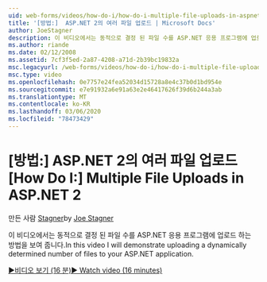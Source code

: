 ```yaml
---
uid: web-forms/videos/how-do-i/how-do-i-multiple-file-uploads-in-aspnet-2
title: '[방법:]  ASP.NET 2의 여러 파일 업로드 | Microsoft Docs'
author: JoeStagner
description: 이 비디오에서는 동적으로 결정 된 파일 수를 ASP.NET 응용 프로그램에 업로드 하는 방법을 보여 줍니다.
ms.author: riande
ms.date: 02/12/2008
ms.assetid: 7cf3f5ed-2a87-4208-a71d-2b39bc19832a
msc.legacyurl: /web-forms/videos/how-do-i/how-do-i-multiple-file-uploads-in-aspnet-2
msc.type: video
ms.openlocfilehash: 0e7757e24fea52034d15728a8e4c37b0d1bd954e
ms.sourcegitcommit: e7e91932a6e91a63e2e46417626f39d6b244a3ab
ms.translationtype: MT
ms.contentlocale: ko-KR
ms.lasthandoff: 03/06/2020
ms.locfileid: "78473429"
---
```

# <a name="how-do-i--multiple-file-uploads-in-aspnet2"></a><span data-ttu-id="8ce66-103">[방법:]  ASP.NET 2의 여러 파일 업로드</span><span class="sxs-lookup"><span data-stu-id="8ce66-103">[How Do I:]  Multiple File Uploads in ASP.NET 2</span></span>

<span data-ttu-id="8ce66-104">만든 사람 [Stagner](https://github.com/JoeStagner)</span><span class="sxs-lookup"><span data-stu-id="8ce66-104">by [Joe Stagner](https://github.com/JoeStagner)</span></span>

<span data-ttu-id="8ce66-105">이 비디오에서는 동적으로 결정 된 파일 수를 ASP.NET 응용 프로그램에 업로드 하는 방법을 보여 줍니다.</span><span class="sxs-lookup"><span data-stu-id="8ce66-105">In this video I will demonstrate uploading a dynamically determined number of files to your ASP.NET application.</span></span>

[<span data-ttu-id="8ce66-106">&#9654;비디오 보기 (16 분)</span><span class="sxs-lookup"><span data-stu-id="8ce66-106">&#9654; Watch video (16 minutes)</span></span>](https://channel9.msdn.com/Blogs/ASP-NET-Site-Videos/how-do-i-multiple-file-uploads-in-aspnet-2)
